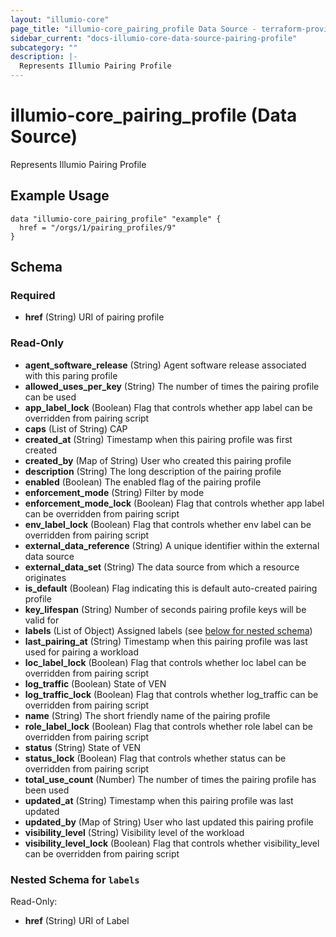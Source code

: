 ```yaml
---
layout: "illumio-core"
page_title: "illumio-core_pairing_profile Data Source - terraform-provider-illumio-core"
sidebar_current: "docs-illumio-core-data-source-pairing-profile"
subcategory: ""
description: |-
  Represents Illumio Pairing Profile
---
```


# illumio-core_pairing_profile (Data Source)

Represents Illumio Pairing Profile

Example Usage
------------

```hcl
data "illumio-core_pairing_profile" "example" {
  href = "/orgs/1/pairing_profiles/9"
}
```

## Schema

### Required

- **href** (String) URI of pairing profile

### Read-Only

- **agent_software_release** (String) Agent software release associated with this paring profile
- **allowed_uses_per_key** (String) The number of times the pairing profile can be used
- **app_label_lock** (Boolean) Flag that controls whether app label can be overridden from pairing script
- **caps** (List of String) CAP
- **created_at** (String) Timestamp when this pairing profile was first created
- **created_by** (Map of String) User who created this pairing profile
- **description** (String) The long description of the pairing profile
- **enabled** (Boolean) The enabled flag of the pairing profile
- **enforcement_mode** (String) Filter by mode
- **enforcement_mode_lock** (Boolean) Flag that controls whether app label can be overridden from pairing script
- **env_label_lock** (Boolean) Flag that controls whether env label can be overridden from pairing script
- **external_data_reference** (String) A unique identifier within the external data source
- **external_data_set** (String) The data source from which a resource originates
- **is_default** (Boolean) Flag indicating this is default auto-created pairing profile
- **key_lifespan** (String) Number of seconds pairing profile keys will be valid for
- **labels** (List of Object) Assigned labels (see [below for nested schema](#nestedatt--labels))
- **last_pairing_at** (String) Timestamp when this pairing profile was last used for pairing a workload
- **loc_label_lock** (Boolean) Flag that controls whether loc label can be overridden from pairing script
- **log_traffic** (Boolean) State of VEN
- **log_traffic_lock** (Boolean) Flag that controls whether log_traffic can be overridden from pairing script
- **name** (String) The short friendly name of the pairing profile
- **role_label_lock** (Boolean) Flag that controls whether role label can be overridden from pairing script
- **status** (String) State of VEN
- **status_lock** (Boolean) Flag that controls whether status can be overridden from pairing script
- **total_use_count** (Number) The number of times the pairing profile has been used
- **updated_at** (String) Timestamp when this pairing profile was last updated
- **updated_by** (Map of String) User who last updated this pairing profile
- **visibility_level** (String) Visibility level of the workload
- **visibility_level_lock** (Boolean) Flag that controls whether visibility_level can be overridden from pairing script

<a id="nestedatt--labels"></a>
### Nested Schema for `labels`

Read-Only:

- **href** (String) URI of Label


